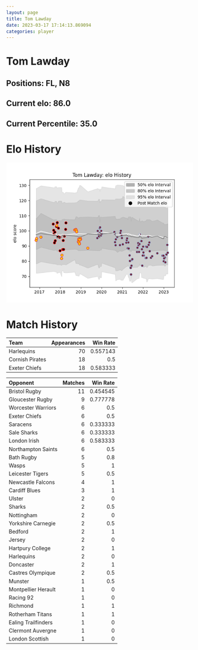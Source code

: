 ```yaml
---  
layout: page  
title: Tom Lawday  
date: 2023-03-17 17:14:13.869094  
categories: player  
---
```

# Tom Lawday

## Positions: FL, N8

## Current elo: 86.0

## Current Percentile: 35.0

# Elo History


![elo history](history_TomLawday.png)
# Match History


| Team            |   Appearances |   Win Rate |
|:----------------|--------------:|-----------:|
| Harlequins      |            70 |   0.557143 |
| Cornish Pirates |            18 |   0.5      |
| Exeter Chiefs   |            18 |   0.583333 |

| Opponent            |   Matches |   Win Rate |
|:--------------------|----------:|-----------:|
| Bristol Rugby       |        11 |   0.454545 |
| Gloucester Rugby    |         9 |   0.777778 |
| Worcester Warriors  |         6 |   0.5      |
| Exeter Chiefs       |         6 |   0.5      |
| Saracens            |         6 |   0.333333 |
| Sale Sharks         |         6 |   0.333333 |
| London Irish        |         6 |   0.583333 |
| Northampton Saints  |         6 |   0.5      |
| Bath Rugby          |         5 |   0.8      |
| Wasps               |         5 |   1        |
| Leicester Tigers    |         5 |   0.5      |
| Newcastle Falcons   |         4 |   1        |
| Cardiff Blues       |         3 |   1        |
| Ulster              |         2 |   0        |
| Sharks              |         2 |   0.5      |
| Nottingham          |         2 |   0        |
| Yorkshire Carnegie  |         2 |   0.5      |
| Bedford             |         2 |   1        |
| Jersey              |         2 |   0        |
| Hartpury College    |         2 |   1        |
| Harlequins          |         2 |   0        |
| Doncaster           |         2 |   1        |
| Castres Olympique   |         2 |   0.5      |
| Munster             |         1 |   0.5      |
| Montpellier Herault |         1 |   0        |
| Racing 92           |         1 |   0        |
| Richmond            |         1 |   1        |
| Rotherham Titans    |         1 |   1        |
| Ealing Trailfinders |         1 |   0        |
| Clermont Auvergne   |         1 |   0        |
| London Scottish     |         1 |   0        |